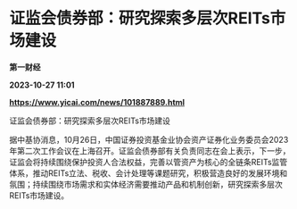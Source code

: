 # 证监会债券部：研究探索多层次REITs市场建设
**第一财经**

**2023-10-27 11:01**

**https://www.yicai.com/news/101887889.html**

证监会债券部：研究探索多层次REITs市场建设

据中基协消息，10月26日，中国证券投资基金业协会资产证券化业务委员会2023年第二次工作会议在上海召开。证监会债券部有关负责同志在会上表示，下一步，证监会将持续围绕保护投资人合法权益，完善以管资产为核心的全链条REITs监管体系，推动REITs立法、税收、会计处理等课题研究，积极营造良好的发展环境和氛围；持续围绕市场需求和实体经济需要推动产品和机制创新，研究探索多层次REITs市场建设。